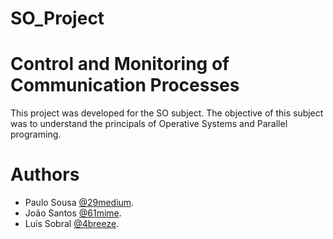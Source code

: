 # SO_Project

# Control and Monitoring of Communication Processes

This project was developed for the SO subject.
The objective of this subject was to understand the principals of Operative Systems and Parallel programing.

# Authors

- Paulo Sousa [@29medium](https://github.com/29medium).
- João Santos [@61mime](https://github.com/61-mime).
- Luís Sobral [@4breeze](https://github.com/luissobral4).
